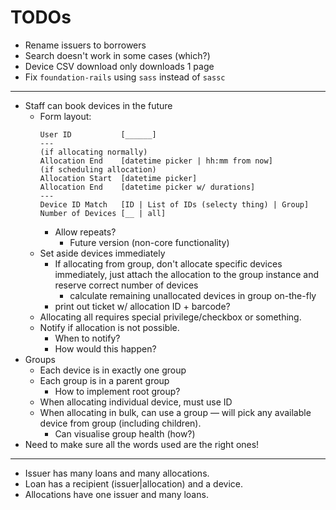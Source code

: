 # TODOs

- Rename issuers to borrowers
- Search doesn't work in some cases (which?)
- Device CSV download only downloads 1 page
- Fix `foundation-rails` using `sass` instead of `sassc`

---

- Staff can book devices in the future
  - Form layout:
    ```
    User ID           [______]
    ---
    (if allocating normally)
    Allocation End    [datetime picker | hh:mm from now]
    (if scheduling allocation)
    Allocation Start  [datetime picker]
    Allocation End    [datetime picker w/ durations]
    ---
    Device ID Match   [ID | List of IDs (selecty thing) | Group]
    Number of Devices [__ | all]
    ```
    - Allow repeats?
      - Future version (non-core functionality)
  - Set aside devices immediately
    - If allocating from group, don't allocate specific devices immediately, just attach the allocation to the group instance and reserve correct number of devices
      - calculate remaining unallocated devices in group on-the-fly
    - print out ticket w/ allocation ID + barcode?
  - Allocating all requires special privilege/checkbox or something.
  - Notify if allocation is not possible.
    - When to notify?
    - How would this happen?
- Groups
  - Each device is in exactly one group
  - Each group is in a parent group
    - How to implement root group?
  - When allocating individual device, must use ID
  - When allocating in bulk, can use a group — will pick any available device from group (including children).
    - Can visualise group health (how?)
- Need to make sure all the words used are the right ones!

---

- Issuer has many loans and many allocations.
- Loan has a recipient (issuer|allocation) and a device.
- Allocations have one issuer and many loans.
